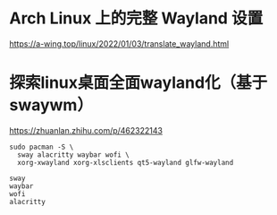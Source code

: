 # Arch Linux 上的完整 Wayland 设置
https://a-wing.top/linux/2022/01/03/translate_wayland.html

# 探索linux桌面全面wayland化（基于swaywm）
https://zhuanlan.zhihu.com/p/462322143



```
sudo pacman -S \
  sway alacritty waybar wofi \
  xorg-xwayland xorg-xlsclients qt5-wayland glfw-wayland
  
sway
waybar
wofi
alacritty

```